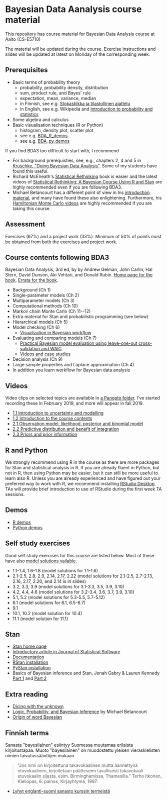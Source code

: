 # Bayesian Data Aanalysis course material

This repository has course material for Bayesian Data Analysis course at Aalto (CS-E5710)

The material will be updated during the course. Exercise instructions and slides will be updated at latest on Monday of the corresponding week.

## Prerequisites

- Basic terms of probability theory
  + probability, probability density, distribution
  + sum, product rule, and Bayes' rule
  + expectation, mean, variance, median
  + in Finnish, see e.g. [Stokastiikka ja tilastollinen ajattelu](http://math.aalto.fi/~lleskela/LectureNotes003.html)
  + in English, see e.g. Wikipedia and [Introduction to probability and statistics](https://ocw.mit.edu/courses/mathematics/18-05-introduction-to-probability-and-statistics-spring-2014/readings/)
- Some algebra and calculus
- Basic visualisation techniques (R or Python)
  + histogram, density plot, scatter plot
  + see e.g. [BDA_R_demos](https://github.com/avehtari/BDA_R_demos)
  + see e.g. [BDA_py_demos](https://github.com/avehtari/BDA_py_demos)

If you find BDA3 too difficult to start with, I recommend
 - For background prerequisties, see, e.g., chapters 2, 4 and 5 in [Kruschke, "Doing Bayesian Data Analysis"](https://sites.google.com/site/doingbayesiandataanalysis/). Some of my students have found this useful.
 - Richard McElreath's [Statistical Rethinking](https://xcelab.net/rm/statistical-rethinking/) book is easier and the latest videos of [Statistical Rethinking: A Bayesian Course Using R and Stan](https://github.com/rmcelreath/statrethinking_winter2019) are highly recommended even if you are following BDA3.
 - Michael Betancourt has a different point of view in his [introduction material](https://betanalpha.github.io/writing/), and many have found these also enlightening. Furthermore, his [Hamiltonian Monte Carlo videos](https://betanalpha.github.io/speaking/) are highly recommended if you are taking this course.

## Assessment

Exercises (67\%) and a project work (33\%). Minimum of 50\% of points
must be obtained from both the exercises and project work.

## Course contents following BDA3

Bayesian Data Analysis, 3rd ed, by by Andrew Gelman, John Carlin, Hal
Stern, David Dunson, Aki Vehtari, and Donald Rubin. [Home page for the
book](http://www.stat.columbia.edu/~gelman/book/). [Errata for the
book](http://www.stat.columbia.edu/~gelman/book/errata_bda3.txt).

- Background (Ch 1)
- Single-parameter models (Ch 2)
- Multiparameter models (Ch 3)
- Computational methods (Ch 10)
- Markov chain Monte Carlo (Ch 11--12)
- Extra material for Stan and probabilistic programming (see below)
- Hierarchical models (Ch 5)
- Model checking (Ch 6)
  + [Visualization in Bayesian workflow](https://doi.org/10.1111/rssa.12378)
- Evaluating and comparing models (Ch 7)
  + [Practical Bayesian model evaluation using leave-one-out cross-validation and WAIC](http://link.springer.com/article/10.1007/s11222-016-9696-4)
  + [Videos and case studies](https://avehtari.github.io/modelselection/)
- Decision analysis (Ch 9)
- Large sample properties and Laplace approximation (Ch 4)
- In addition you learn workflow for Bayesian data analysis

## Videos

Video clips on selected topics are available in [a Panopto folder](https://aalto.cloud.panopto.eu/Panopto/Pages/Sessions/List.aspx#folderID=%22f0ec3a25-9e23-4935-873b-a9f401646812%22). I've started recording these in February 2019, and more will appear in fall 2019.

- [1.1 Introduction to uncertainty and modelling](https://aalto.cloud.panopto.eu/Panopto/Pages/Viewer.aspx?id=d841f429-9c3d-4d24-8228-a9f400efda7b)
- [1.2 Introduction to the course contents](https://aalto.cloud.panopto.eu/Panopto/Pages/Viewer.aspx?id=13fc7889-cfd1-4d99-996c-a9f400f6e5a2)
- [2.1 Observation model, likelihood, posterior and binomial model](https://aalto.cloud.panopto.eu/Panopto/Pages/Viewer.aspx?id=7a297f7d-bb7b-4dd0-9913-a9f500ec822d)
- [2.2 Predictive distribution and benefit of integration](https://aalto.cloud.panopto.eu/Panopto/Pages/Viewer.aspx?id=75b9f18f-e379-4557-a5fa-a9f500f11b40)
- [2.3 Priors and prior information](https://aalto.cloud.panopto.eu/Panopto/Pages/Viewer.aspx?id=099659a5-f707-473d-8b03-a9f500f39eb5)

## R and Python

We strongly recommend using R in the course as there are more packages for Stan and statistical analysis in R. If you are already fluent in Python, but not in R, then using Python may be easier, but it can still be more useful to learn also R. Unless you are already experienced and have figured out your preferred way to work with R, we recommend installing [RStudio Desktop](https://www.rstudio.com/products/rstudio/download/). TAs will provide brief introduction to use of RStudio during the first week TA sessions.

## Demos

- [R demos](https://github.com/avehtari/BDA_R_demos)
- [Python demos](https://github.com/avehtari/BDA_py_demos)

## Self study exercises

Good self study exercises for this course are listed below. Most of these have also [model solutions vailable](http://www.stat.columbia.edu/~gelman/book/solutions3.pdf).

- 1.1-1.4, 1.6-1.8 (model solutions for 1.1-1.6)
- 2.1-2.5, 2.8, 2.9, 2.14, 2.17, 2.22 (model solutions for 2.1-2.5, 2.7-2.13, 2.16, 2.17, 2.20, and 2.14 is in slides)
- 3.2, 3.3, 3.9 (model solutions for 3.1-3.3, 3.5, 3.9, 3.10)
- 4.2, 4.4, 4.6 (model solutions for 3.2-3.4, 3.6, 3.7, 3.9, 3.10)
- 5.1, 5.2 (model solutions for 5.3-5.5, 5.7-5.12)
- 6.1 (model solutions for 6.1, 6.5-6.7)
- 9.1
- 10.1, 10.2 (model solution for 10.4)
- 11.1 (model solution for 11.1)

## Stan

- [Stan home page](http://mc-stan.org/)
- [Introductory article in Journal of Statistical Software](http://www.stat.columbia.edu/~gelman/research/published/Stan-paper-aug-2015.pdf)
- [Documentation](http://mc-stan.org/documentation/)
- [RStan installation](https://github.com/stan-dev/rstan/wiki/RStan-Getting-Started)
- [PyStan installation](https://pystan.readthedocs.io/en/latest/getting_started.html)
- Basics of Bayesian inference and Stan, Jonah Gabry & Lauren Kennedy [Part 1](https://www.youtube.com/watch?v=ZRpo41l02KQ&t=8s&list=PLuwyh42iHquU4hUBQs20hkBsKSMrp6H0J&index=6) and [Part 2](https://www.youtube.com/watch?v=6cc4N1vT8pk&t=0s&list=PLuwyh42iHquU4hUBQs20hkBsKSMrp6H0J&index=7)

## Extra reading

- [Dicing with the unknown](https://doi.org/10.1111/j.1740-9713.2004.00050.x)
- [Logic, Probability, and Bayesian Inference](https://github.com/betanalpha/stan_intro/blob/master/stan_intro.pdf) by Michael Betancourt
- [Origin of word Bayesian](http://jeff560.tripod.com/b.html)


## Finnish terms

Sanasta "bayesilainen" esiintyy Suomessa muutamaa erilaista
kirjoitustapaa. Muoto "bayesilainen" on muodostettu yleisen
vieraskielisten nimien taivutussääntöjen mukaan 
> "Jos nimi on kirjoitettuna takavokaalinen mutta äännettynä etuvokaalinen, kirjoitetaan päätteseen tavallisesti takavokaali etuvokaalin sijasta, esim. Birminghamissa, Thamesilla." Terho Itkonen, Kieliopas, 6. painos, Kirjayhtymä, 1997.

- [Lyhyt englanti-suomi sanasto kurssin termeistä](extra_reading/sanasto.pdf)
